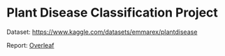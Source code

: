 # Plant Disease Classification Project
Dataset: https://www.kaggle.com/datasets/emmarex/plantdisease

Report: [Overleaf](https://www.overleaf.com/3937194993kcxhkysnjpzm#8e3fa7)
